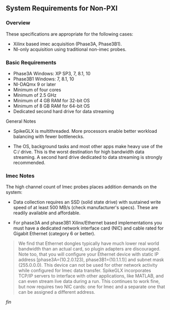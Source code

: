 ## System Requirements for Non-PXI

### Overview

These specifications are appropriate for the following cases:

* Xilinx based imec acquisition (Phase3A, Phase3B1).
* NI-only acquisition using traditional non-imec probes.

### Basic Requirements

* Phase3A Windows: XP SP3, 7, 8.1, 10
* Phase3B1 Windows: 7, 8.1, 10
* NI-DAQmx 9 or later
* Minimum of four cores
* Minimum of 2.5 GHz
* Minimum of 4 GB RAM for 32-bit OS
* Minimum of 8 GB RAM for 64-bit OS
* Dedicated second hard drive for data streaming

General Notes

* SpikeGLX is multithreaded. More processors enable better workload
balancing with fewer bottlenecks.

* The OS, background tasks and most other apps make heavy use of the
C:/ drive. This is the worst destination for high bandwidth data streaming.
A second hard drive dedicated to data streaming is strongly recommended.

### Imec Notes

The high channel count of Imec probes places addition demands on the
system:

* Data collection requires an SSD (solid state drive) with sustained
write speed of at least 500 MB/s (check manufacturer's specs). These
are readily available and affordable.

* For phase3A and phase3B1 Xilinx/Ethernet based implementations you must
have a dedicated network interface card (NIC) and cable rated for Gigabit
Ethernet (category 6 or better).

> We find that Ethernet dongles typically have much lower real world
bandwidth than an actual card, so plugin adapters are discouraged.
Note too, that you will configure your Ethernet device with static
IP address [phase3A=(10.2.0.123), phase3B1=(10.1.1.1)] and subnet mask
(255.0.0.0). This device can not be used for other network activity
while configured for Imec data transfer. SpikeGLX incorporates TCP/IP
servers to interface with other applications, like MATLAB, and can even
stream live data during a run. This continues to work fine, but now
requires two NIC cards: one for Imec and a separate one that can be
assigned a different address.


_fin_

